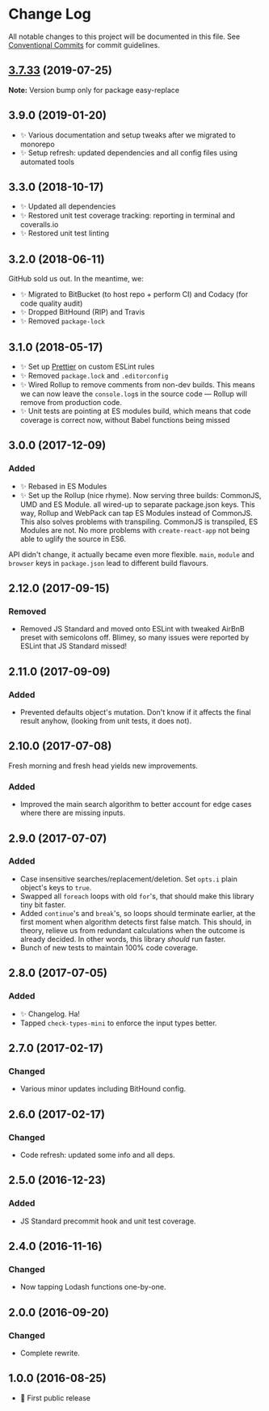# Change Log

All notable changes to this project will be documented in this file.
See [Conventional Commits](https://conventionalcommits.org) for commit guidelines.

## [3.7.33](https://gitlab.com/codsen/codsen/compare/easy-replace@3.7.32...easy-replace@3.7.33) (2019-07-25)

**Note:** Version bump only for package easy-replace

## 3.9.0 (2019-01-20)

- ✨ Various documentation and setup tweaks after we migrated to monorepo
- ✨ Setup refresh: updated dependencies and all config files using automated tools

## 3.3.0 (2018-10-17)

- ✨ Updated all dependencies
- ✨ Restored unit test coverage tracking: reporting in terminal and coveralls.io
- ✨ Restored unit test linting

## 3.2.0 (2018-06-11)

GitHub sold us out. In the meantime, we:

- ✨ Migrated to BitBucket (to host repo + perform CI) and Codacy (for code quality audit)
- ✨ Dropped BitHound (RIP) and Travis
- ✨ Removed `package-lock`

## 3.1.0 (2018-05-17)

- ✨ Set up [Prettier](https://prettier.io) on custom ESLint rules
- ✨ Removed `package.lock` and `.editorconfig`
- ✨ Wired Rollup to remove comments from non-dev builds. This means we can now leave the `console.log`s in the source code — Rollup will remove from production code.
- ✨ Unit tests are pointing at ES modules build, which means that code coverage is correct now, without Babel functions being missed

## 3.0.0 (2017-12-09)

### Added

- ✨ Rebased in ES Modules
- ✨ Set up the Rollup (nice rhyme). Now serving three builds: CommonJS, UMD and ES Module. all wired-up to separate package.json keys. This way, Rollup and WebPack can tap ES Modules instead of CommonJS. This also solves problems with transpiling. CommonJS is transpiled, ES Modules are not. No more problems with `create-react-app` not being able to uglify the source in ES6.

API didn't change, it actually became even more flexible. `main`, `module` and `browser` keys in `package.json` lead to different build flavours.

## 2.12.0 (2017-09-15)

### Removed

- Removed JS Standard and moved onto ESLint with tweaked AirBnB preset with semicolons off. Blimey, so many issues were reported by ESLint that JS Standard missed!

## 2.11.0 (2017-09-09)

### Added

- Prevented defaults object's mutation. Don't know if it affects the final result anyhow, (looking from unit tests, it does not).

## 2.10.0 (2017-07-08)

Fresh morning and fresh head yields new improvements.

### Added

- Improved the main search algorithm to better account for edge cases where there are missing inputs.

## 2.9.0 (2017-07-07)

### Added

- Case insensitive searches/replacement/deletion. Set `opts.i` plain object's keys to `true`.
- Swapped all `foreach` loops with old `for`'s, that should make this library tiny bit faster.
- Added `continue`'s and `break`'s, so loops should terminate earlier, at the first moment when algorithm detects first false match. This should, in theory, relieve us from redundant calculations when the outcome is already decided. In other words, this library _should_ run faster.
- Bunch of new tests to maintain 100% code coverage.

## 2.8.0 (2017-07-05)

### Added

- ✨ Changelog. Ha!
- Tapped `check-types-mini` to enforce the input types better.

## 2.7.0 (2017-02-17)

### Changed

- Various minor updates including BitHound config.

## 2.6.0 (2017-02-17)

### Changed

- Code refresh: updated some info and all deps.

## 2.5.0 (2016-12-23)

### Added

- JS Standard precommit hook and unit test coverage.

## 2.4.0 (2016-11-16)

### Changed

- Now tapping Lodash functions one-by-one.

## 2.0.0 (2016-09-20)

### Changed

- Complete rewrite.

## 1.0.0 (2016-08-25)

- 🌟 First public release
